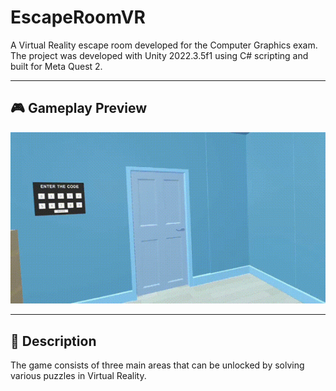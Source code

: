 # EscapeRoomVR

A Virtual Reality escape room developed for the Computer Graphics exam.  
The project was developed with Unity 2022.3.5f1 using C# scripting and built for Meta Quest 2.

---

## 🎮 Gameplay Preview

![Gameplay preview](./gameplay.gif)

---

## 🧩 Description

The game consists of three main areas that can be unlocked by solving various puzzles in Virtual Reality.
